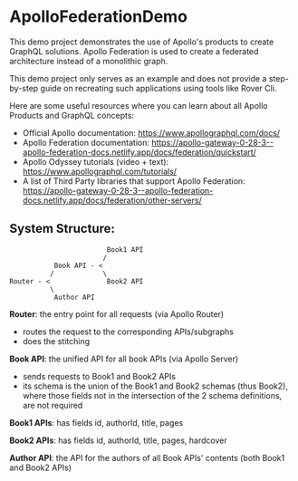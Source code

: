 # ApolloFederationDemo

This demo project demonstrates the use of Apollo's products to create GraphQL solutions.
Apollo Federation is used to create a federated architecture instead of a monolithic graph.

This demo project only serves as an example and does not provide a step-by-step guide on recreating such applications using tools like Rover Cli.

Here are some useful resources where you can learn about all Apollo Products and GraphQL concepts:

- Official Apollo documentation: https://www.apollographql.com/docs/
- Apollo Federation documentation: https://apollo-gateway-0-28-3--apollo-federation-docs.netlify.app/docs/federation/quickstart/
- Apollo Odyssey tutorials (video + text): https://www.apollographql.com/tutorials/
- A list of Third Party libraries that support Apollo Federation: https://apollo-gateway-0-28-3--apollo-federation-docs.netlify.app/docs/federation/other-servers/

## System Structure:
```
                        Book1 API
                       /
           Book API - <
          /            \
Router - <              Book2 API
          \
           Author API
```

**Router**: the entry point for all requests (via Apollo Router)
  - routes the request to the corresponding APIs/subgraphs
  - does the stitching

**Book API**: the unified API for all book APIs (via Apollo Server)
  - sends requests to Book1 and Book2 APIs 
  - its schema is the union of the Book1 and Book2 schemas (thus Book2),
    where those fields not in the intersection of the 2 schema definitions,
    are not required

**Book1 APIs**: has fields id, authorId, title, pages

**Book2 APIs**: has fields id, authorId, title, pages, hardcover

**Author API**: the API for the authors of all Book APIs' contents (both Book1 and Book2 APIs)
